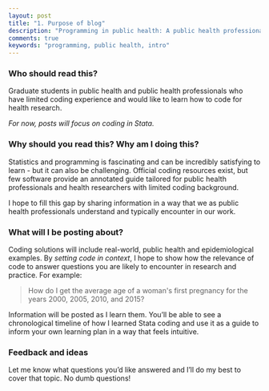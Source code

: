 ```yaml
---
layout: post
title: "1. Purpose of blog"
description: "Programming in public health: A public health professional’s guide."
comments: true
keywords: "programming, public health, intro"
---
```


### Who should read this?

Graduate students in public health and public health professionals who have limited coding experience and would like to learn how to code for health research. 

_For now, posts will focus on coding in Stata._ 

### Why should you read this? Why am I doing this?

Statistics and programming is fascinating and can be incredibly satisfying to learn - but it can also be challenging. Official coding resources exist, but few software provide an annotated guide tailored for public health professionals and health researchers with limited coding background.

I hope to fill this gap by sharing information in a way that we as public health professionals understand and typically encounter in our work.

### What will I be posting about?
Coding solutions will include real-world, public health and epidemiological examples. By _setting code in context_, I hope to show how the relevance of code to answer questions you are likely to encounter in research and practice. For example: 
> How do I get the average age of a woman's first pregnancy for the years 2000, 2005, 2010, and 2015? 

Information will be posted as I learn them. You’ll be able to see a chronological timeline of how I learned Stata coding and use it as a guide to inform your own learning plan in a way that feels intuitive. 

### Feedback and ideas
Let me know what questions you’d like answered and I’ll do my best to cover that topic. No dumb questions!
